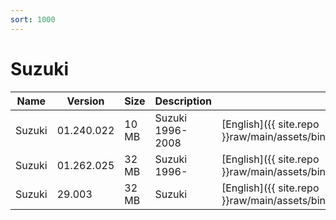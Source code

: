 ```yaml
---
sort: 1000
---
```

# Suzuki

| Name | Version | Size | Description | Languages | 
| --- | --- | --- | --- | --- | 
| Suzuki | 01.240.022 | 10 MB | Suzuki 1996-2008 | [English]({{ site.repo }}raw/main/assets/binfiles/tech2_card_suzuki_v01.240.022_en.zip) | 
| Suzuki | 01.262.025 | 32 MB | Suzuki 1996- | [English]({{ site.repo }}raw/main/assets/binfiles/tech2_card_suzuki_v01.262.025_en.zip) | 
| Suzuki | 29.003 | 32 MB | Suzuki | [English]({{ site.repo }}raw/main/assets/binfiles/tech2_card_suzuki_v29.003_en.zip) | 
